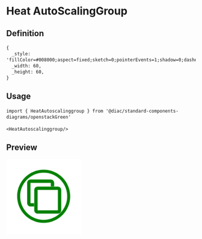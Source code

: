 # Heat AutoScalingGroup

## Definition

```
{
  _style: 'fillColor=#008000;aspect=fixed;sketch=0;pointerEvents=1;shadow=0;dashed=0;html=1;strokeColor=none;labelPosition=center;verticalLabelPosition=bottom;outlineConnect=0;verticalAlign=top;align=center;shape=mxgraph.openstack.heat_autoscalinggroup;',
  _width: 60,
  _height: 60,
}
```

## Usage

```
import { HeatAutoscalinggroup } from '@diac/standard-components-diagrams/openstackGreen'

<HeatAutoscalinggroup/>
```

## Preview

<img src="./heat-autoscalinggroup.png" width="200"/>
